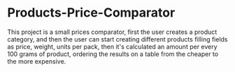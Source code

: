 # Products-Price-Comparator
This project is a small prices comparator, first the user creates a product category, and then the user can start creating different products filling fields as price, weight, units per pack, then it's calculated an amount per every 100 grams of product, ordering the results on a table from the cheaper to the more expensive.
